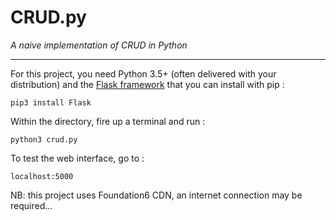 CRUD.py
=======
_A naive implementation of CRUD in Python_
___

For this project, you need Python 3.5+ (often delivered with your distribution)
and the [Flask framework](http://flask.pocoo.org/) that you can install with pip :

```
pip3 install Flask
```

Within the directory, fire up a terminal and run :

```
python3 crud.py
```

To test the web interface, go to :

```
localhost:5000
```

NB: this project uses Foundation6 CDN, an internet connection may be required...
